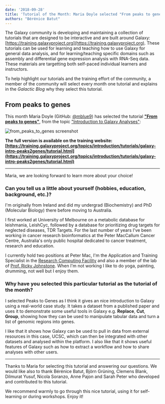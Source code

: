 ```yaml
---
date: '2018-09-28'
title: 'Tutorial of the Month: Maria Doyle selected "From peaks to genes"'
authors: "Bérénice Batut"
---
```


The Galaxy community is developing and maintaining a collection of tutorials that are designed to be interactive and are built around Galaxy: [https://training.galaxyproject.org](https://training.galaxyproject.org). These tutorials can be used for learning and teaching how to use Galaxy for general data analysis, and for learning/teaching specific domains such as assembly and differential gene expression analysis with RNA-Seq data. These materials are targetting both self-paced individual learners and instructors.

To help highlight our tutorials and the training effort of the community, a member of the community will select every month one tutorial and explains in the *Galactic Blog* why they select this tutorial.

## From peaks to genes

This month Maria Doyle (GitHub: [@mblue9](https://github.com/mblue9)) has selected the tutorial **["From peaks to genes"](http://galaxyproject.github.io/training-material/topics/introduction/tutorials/galaxy-intro-peaks2genes/tutorial.html)**, from the topic ["Introduction to Galaxy Analyses"](http://galaxyproject.github.io/training-material/topics/introduction/s):

<img class="img-fluid mx-auto" src="/blog/2018-09-totm/from_peaks_to_genes.png" alt="from_peaks_to_genes screenshot"/>

**The full version is available on the training website: [https://training.galaxyproject.org/topics/introduction/tutorials/galaxy-intro-peaks2genes/tutorial.html](https://training.galaxyproject.org/topics/introduction/tutorials/galaxy-intro-peaks2genes/tutorial.html)**

---

Maria, we are looking forward to learn more about your choice!

### Can you tell us a little about yourself (hobbies, education, background, etc.)?

I'm originally from Ireland and did my undergrad (Biochemistry) and PhD (Molecular Biology) there before moving to Australia.

I first worked at University of Melbourne on a metabolic database for leishmania, LeishCyc, followed by a database for prioritizing drug targets for neglected diseases, TDR Targets. For the last number of years I've been working in cancer research bioinformatics at the Peter MacCallum Cancer Centre, Australia's only public hospital dedicated to cancer treatment, research and education.

I currently hold two positions at Peter Mac, I'm the Application and Training Specialist in the [Research Computing Facility](https://www.petermac.org/research/core-facilities/research-computing-facility) and also a member of the lab of [Prof. Ricky Johnstone](https://www.petermac.org/research/labs/ricky-johnstone). When I'm not working I like to do yoga, painting, drumming, not well but I enjoy them.

### Why have you selected this particular tutorial as the tutorial of the month?

I selected Peaks to Genes as I think it gives an nice introduction to Galaxy using a real-world case study. It takes a dataset from a published paper and uses it to demonstrate some useful tools in Galaxy e.g. **Replace**, **Cut**, **Group**, showing how they can be used to manipulate tabular data and turn a list of genomic regions into genes.

I like that it shows how Galaxy can be used to pull in data from external resources in this case, UCSC, which can then be integrated with other datasets and analysed within the platform. I also like that it shows useful features of Galaxy such as how to extract a workflow and how to share analyses with other users.

---

Thanks to Maria for selecting this tutorial and answering our questions. We would like also to thank Bérénice Batut, Björn Grüning, Clemens Blank, Dilmurat Yusuf, Nicola Soranzo, Anne Pajon and Sarah Peter who developed and contributed to this tutorial.

We recommend warmly to go through this nice tutorial, using it for self-learning or during workshops. Enjoy it!
